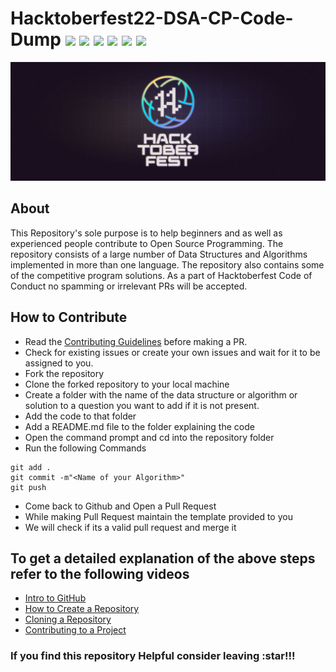 # Hacktoberfest22-DSA-CP-Code-Dump ![](https://img.shields.io/github/issues/Audacity21/DSA-Codes) ![](https://img.shields.io/github/issues/Audacity21/DSA-Codes) ![](https://img.shields.io/github/issues/Audacity21/DSA-Codes)  ![](https://img.shields.io/github/issues/Audacity21/DSA-Codes) ![](https://img.shields.io/github/issues/Audacity21/DSA-Codes) ![](https://img.shields.io/github/issues/Audacity21/DSA-Codes) 
![](banner.png)
## About
This Repository's sole purpose is to help beginners and as well as experienced people contribute to Open Source Programming. The repository consists of a large number of Data Structures and Algorithms implemented in more than one language. The repository also contains some of the competitive program solutions. As a part of Hacktoberfest Code of Conduct no spamming or irrelevant PRs will be accepted.

## How to Contribute
- Read the [Contributing Guidelines](Contributing.md) before making a PR.
- Check for existing issues or create your own issues and wait for it to be assigned to you.
- Fork the repository
- Clone the forked repository to your local machine
- Create a folder with the name of the data structure or algorithm or solution to a question you want to add if it is not present.
- Add the code to that folder
- Add a README.md file to the folder explaining the code
- Open the command prompt and cd into the repository folder
- Run the following Commands
```
git add .
git commit -m"<Name of your Algorithm>"
git push
```
- Come back to Github and Open a Pull Request
- While making Pull Request maintain the template provided to you
- We will check if its a valid pull request and merge it

## To get a detailed explanation of the above steps refer to the following videos
* [Intro to GitHub](https://youtu.be/wTTek8P2VB4)
* [How to Create a Repository](https://youtu.be/o6T5F7-SOAo)
* [Cloning a Repository](https://youtu.be/oYselL5G280)
* [Contributing to a Project](https://youtu.be/4vq07q7g2xE)

### If you find this repository Helpful consider leaving :star!!!
